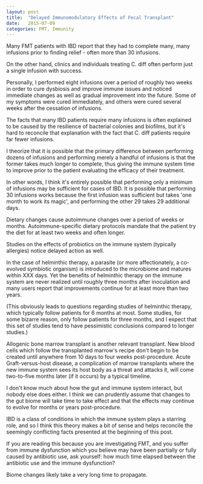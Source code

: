 ```yaml
---
layout: post
title:  "Delayed Immunomodulatory Effects of Fecal Transplant"
date:   2015-07-09
categories: FMT, Immunity
---
```

Many FMT patients with IBD report that they had to complete many, many infusions prior to finding relief - often more than 30 infusions.

On the other hand, clinics and individuals treating C. diff often perform just a single infusion with success.

Personally, I performed eight infusions over a period of roughly two weeks in order to cure dysbiosis and improve immune issues and noticed immediate changes as well as gradual improvement into the future. Some of my symptoms were cured immediately, and others were cured several weeks after the cessation of infusions.

The facts that many IBD patients require many infusions is often explained to be caused by the resilience of bacterial colonies and biofilms, but it's hard to reconcile that explanation with the fact that C. diff patients require far fewer infusions.

I theorize that it is possible that the primary difference between performing dozens of infusions and performing merely a handful of infusions is that the former takes much longer to complete, thus giving the immune system time to improve prior to the patient evaluating the efficacy of their treatment.

In other words, I think it's entirely possible that performing only a minimum of infusions may be sufficient for cases of IBD. It is possible that performing 30 infusions works because the first infusion was sufficient but takes 'one month to work its magic', and performing the other 29 takes 29 additional days.

Dietary changes cause autoimmune changes over a period of weeks or months. Autoimmune-specific dietary protocols mandate that the patient try the diet for at least two weeks and often longer.

Studies on the effects of probiotics on the immune system (typically allergies) notice delayed action as well.

In the case of helminthic therapy, a parasite (or more affectionately, a co-evolved symbiotic organism) is introduced to the microbiome and matures within XXX days. Yet the benefits of helminthic therapy on the immune system are never realized until roughly three months after inoculation and many users report that improvements continue for at least more than two years.

(This obviously leads to questions regarding studies of helminthic therapy, which typically follow patients for 6 months at most. Some studies, for some bizarre reason, only follow patients for three months, and I expect that this set of studies tend to have pessimistic conclusions compared to longer studies.)

Allogenic bone marrow transplant is another relevant transplant. New blood cells which follow the transplanted marrow's recipe don't begin to be created until anywhere from 10 days to four weeks post-procedure. Acute Graft-versus-host disease, a complication of marrow transplants where the new immune system sees its host body as a threat and attacks it, will come two-to-five months later (if it occurs) by a typical timeline.

I don't know much about how the gut and immune system interact, but nobody else does either. I think we can prudently assume that changes to the gut biome will take time to take effect and that the effects may continue to evolve for months or years post-procedure.

IBD is a class of conditions in which the immune system plays a starring role, and so I think this theory makes a bit of sense and helps reconcile the seemingly conflicting facts presented at the beginning of this post.

If you are reading this because you are investigating FMT, and you suffer from immune dysfunction which you believe may have been partially or fully caused by antibiotic use, ask yourself: how much time elapsed between the antibiotic use and the immune dysfunction?

Biome changes likely take a very long time to propagate.
